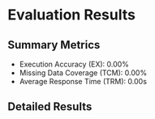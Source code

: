# Evaluation Results

## Summary Metrics
- Execution Accuracy (EX): 0.00%
- Missing Data Coverage (TCM): 0.00%
- Average Response Time (TRM): 0.00s

## Detailed Results

